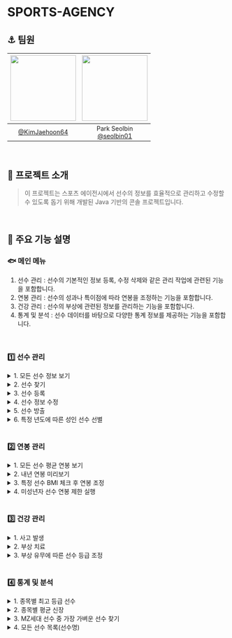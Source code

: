 # SPORTS-AGENCY

## :anchor: 팀원
<div align="center">

| <img src="https://avatars.githubusercontent.com/u/174398545?v=4" width="150" height="150"/> | <img src="https://avatars.githubusercontent.com/u/106576062?v=4" width="150" height="150"/> |
|:------------------------------------------------------------------------------------------:|:-------------------------------------------------------------------------------------------:|
|                      [@KimJaehoon64](https://github.com/KimJaehoon64)                      |                 Park Seolbin<br/>[@seolbin01](https://github.com/seolbin01)                 |

</div>

<br>

## :ocean: 프로젝트 소개
> 이 프로젝트는 스포츠 에이전시에서 선수의 정보를 효율적으로 관리하고 수정할 수 있도록 돕기 위해 개발된 Java 기반의 콘솔 프로젝트입니다.

<br>

## :whale: 주요 기능 설명

### :fish: 메인 메뉴
1. 선수 관리 : 선수의 기본적인 정보 등록, 수정 삭제와 같은 관리 작업에 관련된 기능을 포함합니다.
2. 연봉 관리 : 선수의 성과나 특이점에 따라 연봉을 조정하는 기능을 포함합니다.
3. 건강 관리 : 선수의 부상에 관련된 정보를 관리하는 기능을 포함합니다.
4. 통계 및 분석 : 선수 데이터를 바탕으로 다양한 통계 정보를 제공하는 기능을 포함합니다.

<br>

### 1️⃣ 선수 관리
<details>
<summary>1. 모든 선수 정보 보기</summary>
<div markdown="1">

![1-1](./image/1-1.png)

</div>
</details>

<details>
<summary>2. 선수 찾기</summary>
<div markdown="1">

![1-2](./image/1-2.png)

</div>
</details>

<details>
<summary>3. 선수 등록</summary>
<div markdown="1">

![1-3](./image/1-3.png)

</div>
</details>

<details>
<summary>4. 선수 정보 수정</summary>
<div markdown="1">

![1-4](./image/1-4.png)

</div>
</details>

<details>
<summary>5. 선수 방출</summary>
<div markdown="1">

![1-5](./image/1-5.png)

</div>
</details><details>
<summary>6. 특정 년도에 따른 성인 선수 선별</summary>
<div markdown="1">

![1-6](./image/1-6.png)

</div>
</details>

<br>

### 2️⃣ 연봉 관리

<details>
<summary>1. 모든 선수 평균 연봉 보기</summary>
<div markdown="1">

![2-1](./image/2-1.png)

</div>
</details>

<details>
<summary>2. 내년 연봉 미리보기</summary>
<div markdown="1">

![2-2](./image/2-2.png)

</div>
</details>

<details>
<summary>3. 특정 선수 BMI 체크 후 연봉 조정</summary>
<div markdown="1">

![2-3](./image/2-3.png)

</div>
</details>

<details>
<summary>4. 미성년자 선수 연봉 제한 실행</summary>
<div markdown="1">

![2-4](./image/2-4.png)

</div>
</details>

<br>

### 3️⃣ 건강 관리

<details>
<summary>1. 사고 발생</summary>
<div markdown="1">

![3-1](./image/3-1.png)

</div>
</details>

<details>
<summary>2. 부상 치료</summary>
<div markdown="1">

![3-2](./image/3-2.png)

</div>
</details>

<details>
<summary>3. 부상 유무에 따른 선수 등급 조정</summary>
<div markdown="1">

![3-3](./image/3-3.png)

</div>
</details>

<br>

### 4️⃣ 통계 및 분석

<details>
<summary>1. 종목별 최고 등급 선수</summary>
<div markdown="1">

![4-1](./image/4-1.png)

</div>
</details>

<details>
<summary>2. 종목별 평균 신장</summary>
<div markdown="1">

![4-2](./image/4-2.png)

</div>
</details>

<details>
<summary>3. MZ세대 선수 중 가장 가벼운 선수 찾기</summary>
<div markdown="1">

![4-3](./image/4-3.png)

</div>
</details>

<details>
<summary>4. 모든 선수 목록(선수명)</summary>
<div markdown="1">

![4-4](./image/4-4.png)

</div>
</details>

